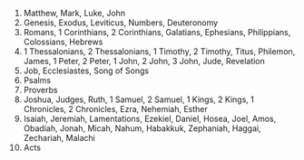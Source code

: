 1. Matthew, Mark, Luke, John
2. Genesis, Exodus, Leviticus, Numbers, Deuteronomy
3. Romans, 1 Corinthians, 2 Corinthians, Galatians, Ephesians, Philippians, Colossians, Hebrews
4. 1 Thessalonians, 2 Thessalonians, 1 Timothy, 2 Timothy, Titus, Philemon, James, 1 Peter, 2 Peter, 1 John, 2 John, 3 John, Jude, Revelation
5. Job, Ecclesiastes, Song of Songs
6. Psalms
7. Proverbs
8. Joshua, Judges, Ruth, 1 Samuel, 2 Samuel, 1 Kings, 2 Kings, 1 Chronicles, 2 Chronicles, Ezra, Nehemiah, Esther
9. Isaiah, Jeremiah, Lamentations, Ezekiel, Daniel, Hosea, Joel, Amos, Obadiah, Jonah, Micah, Nahum, Habakkuk, Zephaniah, Haggai, Zechariah, Malachi
10. Acts